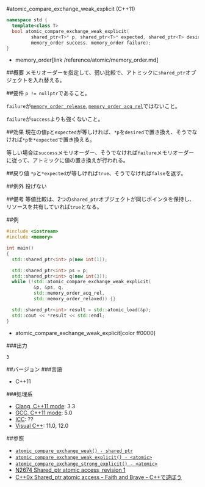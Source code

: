 #atomic_compare_exchange_weak_explicit (C++11)
```cpp
namespace std {
  template<class T>
  bool atomic_compare_exchange_weak_explicit(
         shared_ptr<T>* p, shared_ptr<T>* expected, shared_ptr<T> desired,
         memory_order success, memory_order failure);
}
```
* memory_order[link /reference/atomic/memory_order.md]

##概要
メモリオーダーを指定して、弱い比較で、アトミックに`shared_ptr`オブジェクトを入れ替える。


##要件
`p != nullptr`であること。

`failure`が[`memory_order_release`](/reference/atomic/memory_order.md), [`memory_order_acq_rel`](/reference/atomic/memory_order.md)ではないこと。

`failure`が`success`よりも強くないこと。


##効果
現在の値`p`と`expected`が等しければ、`*p`を`desired`で置き換え、そうでなければ`*p`を`*expected`で置き換える。

等しい場合は`success`メモリオーダー、そうでなければ`failure`メモリオーダーに従って、アトミックに値の置き換えが行われる。



##戻り値
`*p`と`*expected`が等しければ`true`、そうでなければ`false`を返す。


##例外
投げない


##備考
等値比較は、2つの`shared_ptr`オブジェクトが同じポインタを保持し、リソースを共有していれば`true`となる。


##例
```cpp
#include <iostream>
#include <memory>

int main()
{
  std::shared_ptr<int> p(new int(1));

  std::shared_ptr<int> ps = p;
  std::shared_ptr<int> q(new int(3));
  while (!std::atomic_compare_exchange_weak_explicit(
          &p, &ps, q,
          std::memory_order_acq_rel,
          std::memory_order_relaxed)) {}

  std::shared_ptr<int> result = std::atomic_load(&p);
  std::cout << *result << std::endl;
}
```
* atomic_compare_exchange_weak_explicit[color ff0000]


###出力
```
3
```


##バージョン
###言語
- C++11

###処理系
- [Clang, C++11 mode](/implementation.md#clang): 3.3
- [GCC, C++11 mode](/implementation.md#gcc): 5.0
- [ICC](/implementation.md#icc): ??
- [Visual C++](/implementation.md#visual_cpp): 11.0, 12.0


##参照
- [`atomic_compare_exchange_weak() - shared_ptr`](./atomic_compare_exchange_weak.md)
- [`atomic_compare_exchange_weak_explicit() - <atomic>`](/reference/atomic/atomic_compare_exchange_weak_explicit.md)
- [`atomic_compare_exchange_strong_explicit() - <atomic>`](/reference/atomic/atomic_compare_exchange_strong_explicit.md)
- [N2674 Shared_ptr atomic access, revision 1](http://www.open-std.org/jtc1/sc22/wg21/docs/papers/2008/n2674.htm)
- [C++0x Shared_ptr atomic access - Faith and Brave - C++で遊ぼう](http://faithandbrave.hateblo.jp/entry/20081015/1224066366)



